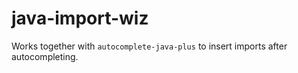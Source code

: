 # java-import-wiz

Works together with `autocomplete-java-plus` to insert imports after autocompleting.
